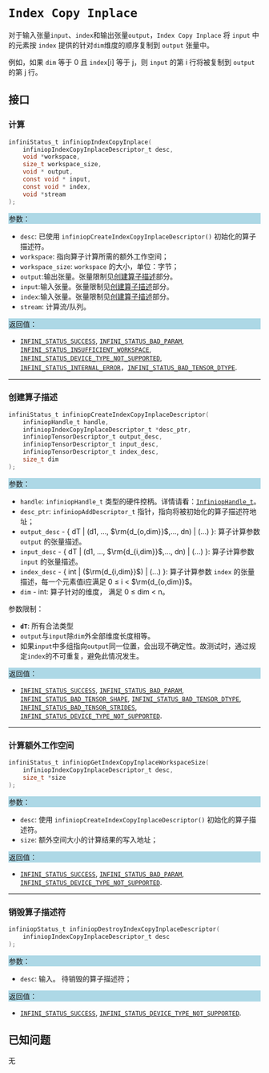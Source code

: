 
# `Index Copy Inplace`

对于输入张量`input`、`index`和输出张量`output`，`Index Copy Inplace` 将 `input` 中的元素按 `index` 提供的针对`dim`维度的顺序复制到 `output` 张量中。

例如，如果 `dim` 等于 0 且 `index`[i] 等于 j，则 `input` 的第 i 行将被复制到 `output` 的第 j 行。

## 接口

### 计算

```c
infiniStatus_t infiniopIndexCopyInplace(
    infiniopIndexCopyInplaceDescriptor_t desc,
    void *workspace,
    size_t workspace_size,
    void * output,
    const void * input,
    const void * index,
    void *stream
);
```
<div style="background-color: lightblue; padding: 1px;"> 参数： </div>

- `desc`:
  已使用 `infiniopCreateIndexCopyInplaceDescriptor()` 初始化的算子描述符。
- `workspace`:
  指向算子计算所需的额外工作空间；
- `workspace_size`:
  `workspace` 的大小，单位：字节；
- `output`:输出张量。张量限制见[创建算子描述](#创建算子描述)部分。
- `input`:输入张量。张量限制见[创建算子描述](#创建算子描述)部分。
- `index`:输入张量。张量限制见[创建算子描述](#创建算子描述)部分。
 - `stream`: 计算流/队列。

<div style="background-color: lightblue; padding: 1px;">  返回值：</div>

- [`INFINI_STATUS_SUCCESS`], [`INFINI_STATUS_BAD_PARAM`], [`INFINI_STATUS_INSUFFICIENT_WORKSPACE`], [`INFINI_STATUS_DEVICE_TYPE_NOT_SUPPORTED`], [`INFINI_STATUS_INTERNAL_ERROR`]，[`INFINI_STATUS_BAD_TENSOR_DTYPE`].

---

### 创建算子描述

```c
infiniStatus_t infiniopCreateIndexCopyInplaceDescriptor(
    infiniopHandle_t handle,
    infiniopIndexCopyInplaceDescriptor_t *desc_ptr,
    infiniopTensorDescriptor_t output_desc,
    infiniopTensorDescriptor_t input_desc,
    infiniopTensorDescriptor_t index_desc,
    size_t dim
);
```
<div style="background-color: lightblue; padding: 1px;"> 参数：</div>

- `handle`:
  `infiniopHandle_t` 类型的硬件控柄。详情请看：[`InfiniopHandle_t`]。
- `desc_ptr`:
  `infiniopAddDescriptor_t` 指针，指向将被初始化的算子描述符地址；
- `output_desc` - { dT | (d1, ..., $\rm{d_{o,dim}}$,..., dn) | ($...$) }:
     算子计算参数 `output` 的张量描述。
- `input_desc` - { dT | (d1, ..., $\rm{d_{i,dim}}$,..., dn) | ($...$) }:
     算子计算参数 `input` 的张量描述。
- `index_desc` - { int | ($\rm{d_{i,dim}}$) | ($...$) }:
     算子计算参数 `index` 的张量描述，每一个元素值i应满足 0 $\leq$ i $\lt$ $\rm{d_{o,dim}}$。
- `dim` - int:
    算子针对的维度， 满足 0 $\leq$ dim $\lt$ n。

参数限制：

- **`dT`**:  所有合法类型
- `output`与`input`除`dim`外全部维度长度相等。
- 如果`input`中多组指向`output`同一位置，会出现不确定性。故测试时，通过规定`index`的不可重复，避免此情况发生。

<div style="background-color: lightblue; padding: 1px;"> 返回值：</div>

- [`INFINI_STATUS_SUCCESS`], [`INFINI_STATUS_BAD_PARAM`], [`INFINI_STATUS_BAD_TENSOR_SHAPE`], [`INFINI_STATUS_BAD_TENSOR_DTYPE`], [`INFINI_STATUS_BAD_TENSOR_STRIDES`], [`INFINI_STATUS_DEVICE_TYPE_NOT_SUPPORTED`].
---

### 计算额外工作空间

```c
infiniStatus_t infiniopGetIndexCopyInplaceWorkspaceSize(
    infiniopIndexCopyInplaceDescriptor_t desc,
    size_t *size
);
```
<div style="background-color: lightblue; padding: 1px;"> 参数：</div>

- `desc`: 使用 `infiniopCreateIndexCopyInplaceDescriptor()` 初始化的算子描述符。
- `size`:
  额外空间大小的计算结果的写入地址；

<div style="background-color: lightblue; padding: 1px;"> 返回值：</div>

 - [`INFINI_STATUS_SUCCESS`], [`INFINI_STATUS_BAD_PARAM`], [`INFINI_STATUS_DEVICE_TYPE_NOT_SUPPORTED`].

---

### 销毁算子描述符

```c
infiniopStatus_t infiniopDestroyIndexCopyInplaceDescriptor(
    infiniopIndexCopyInplaceDescriptor_t desc
);
```

<div style="background-color: lightblue; padding: 1px;"> 参数： </div>

- `desc`:
  输入。 待销毁的算子描述符；

<div style="background-color: lightblue; padding: 1px;"> 返回值： </div>

- [`INFINI_STATUS_SUCCESS`], [`INFINI_STATUS_DEVICE_TYPE_NOT_SUPPORTED`].

## 已知问题

无

<!-- 链接 -->
[`InfiniopHandle_t`]: /infiniop/handle/README.md

[`INFINI_STATUS_SUCCESS`]: /common/status/README.md#INFINI_STATUS_SUCCESS
[`INFINI_STATUS_BAD_PARAM`]: /common/status/README.md#INFINI_STATUS_BAD_PARAM
[`INFINI_STATUS_INSUFFICIENT_WORKSPACE`]: /common/status/README.md#INFINI_STATUS_INSUFFICIENT_WORKSPACE
[`INFINI_STATUS_DEVICE_TYPE_NOT_SUPPORTED`]: /common/status/README.md#INFINI_STATUS_DEVICE_TYPE_NOT_SUPPORTED
[`INFINI_STATUS_INTERNAL_ERROR`]: /common/status/README.md#INFINI_STATUS_INTERNAL_ERROR
[`INFINI_STATUS_NULL_POINTER`]: /common/status/README.md#INFINI_STATUS_NULL_POINTER
[`INFINI_STATUS_BAD_TENSOR_SHAPE`]: /common/status/README.md#INFINI_STATUS_BAD_TENSOR_SHAPE
[`INFINI_STATUS_BAD_TENSOR_DTYPE`]: /common/status/README.md#INFINI_STATUS_BAD_TENSOR_DTYPE
[`INFINI_STATUS_BAD_TENSOR_STRIDES`]: /common/status/README.md#INFINI_STATUS_BAD_TENSOR_STRIDES
